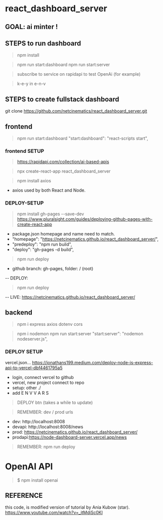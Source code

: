 # react_dashboard_server

## GOAL: ai minter !

## STEPS to run dashboard

> npm install

> npm run start:dashboard
> npm run start:server

> subscribe to service on rapidapi to test OpenAi (for example)

> k-e-y in e-n-v

## STEPS to create fullstack dashboard

git clone https://github.com/netcinematics/react_dashboard_server.git

## frontend

> npm run start:dashboard
    "start:dashboard": "react-scripts start",

### frontend SETUP

> https://rapidapi.com/collection/ai-based-apis

> npx create-react-app react_dashboard_server  

> npm install axios

 - axios used by both React and Node.

### DEPLOY-SETUP

> npm install gh-pages --save-dev
https://www.pluralsight.com/guides/deploying-github-pages-with-create-react-app
- package.json homepage and name need to match.
-   "homepage": "https://netcinematics.github.io/react_dashboard_server/",
-   "predeploy": "npm run build",
-   "deploy": "gh-pages -d build",
> npm run deploy
- github branch: gh-pages, folder: / (root)

-- DEPLOY:
> npm run deploy

-- LIVE:
https://netcinematics.github.io/react_dashboard_server/

## backend

> npm i express axios dotenv cors

> npm i nodemon
> npm run start:server
    "start:server": "nodemon nodeserver.js",

### DEPLOY SETUP

vercel.json...
https://jonathans199.medium.com/deploy-node-js-express-api-to-vercel-dbf4461795a5
- login, connect vercel to github
- vercel, new project connect to repo
- setup: other ./ 
- add E N V V A R S
> DEPLOY btn   (takes a while to update)

> REMEMBER: dev / prod urls
- dev:    http://localhost:8008
- devapi: http://localhost:8008/news
- prod:   https://netcinematics.github.io/react_dashboard_server/
- prodapi:https://node-dashboard-server.vercel.app/news

> REMEMBER: npm run deploy

# OpenAI API

> $ npm install openai

## REFERENCE
this code, is modified version of tutorial by Ania Kubow (star).
https://www.youtube.com/watch?v=_itMdiSc0KI

